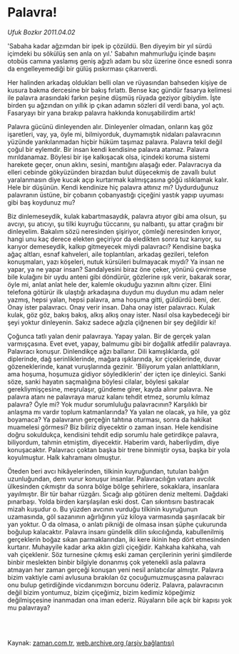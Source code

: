 # Palavra!

*Ufuk Bozkır 2011.04.02*

<td class="columnist-detail">
<p>'Sabaha kadar ağzımdan bir ipek ip çözüldü. Ben diyeyim bir yıl sürdü içimdeki bu sökülüş sen anla on yıl.' Sabahın mahmurluğu içinde başını otobüs camına yaslamış geniş ağızlı adam bu söz üzerine önce esnedi sonra da engelleyemediği bir gülüş pıskırması çıkarıverdi.</p>
<p>
<div id="haberMetinDiv">
<p> Her halinden arkadaş oldukları belli olan ve rüyasından bahseden kişiye de kusura bakma dercesine bir bakış fırlattı. Bense kaç gündür fasarya kelimesi ile palavra arasındaki farkın peşine düşmüş rüyada geziyor gibiydim. İşte birden şu ağzından on yıllık ip çıkan adamın sözleri dil verdi bana, yol açtı. Fasaryayı bir yana bırakıp palavra hakkında konuşabilirdim artık!
<p>Palavra gücünü dinleyenden alır. Dinleyenler olmadan, onların kaş göz işaretleri, vay, ya, öyle mi, bilmiyorduk, duymamıştık nidaları palavracının yüzünde yankılanmadan hiçbir hüküm taşımaz palavra. Palavra tekil değil çoğul bir eylemdir. Bir insan kendi kendisine palavra atamaz. Palavra mırıldanamaz. Böylesi bir işe kalkışacak olsa, içindeki koruma sistemi harekete geçer, onun aklını, sesini, mantığını alaşağı eder. Palavracıya da elleri cebinde gökyüzünden birazdan bulut düşecekmiş de zavallı bulut yaralanmasın diye kucak açıp kurtarmak kalmışçasına göğü ıslıklamak kalır. Hele bir düşünün. Kendi kendinize hiç palavra attınız mı? Uydurduğunuz palavranın üstüne, bir çobanın çobanyastığı çiçeğini yastık yapıp uyuması gibi baş koydunuz mu?
<p>Biz dinlemeseydik, kulak kabartmasaydık, palavra atıyor gibi ama olsun, şu avcıyı, şu atıcıyı, şu tilki kuyruğu tüccarını, şu nalbantı, şu attar çırağını bir dinleyelim. Bakalım sözü neresinden şişiriyor, çömleği neresinden kırıyor, hangi unu kaç derece elekten geçiriyor da eledikten sonra tuz karıyor, su karıyor demeseydik, kalkıp gitmeyecek miydi palavracı? Kendisine başka ağaç altları, esnaf kahveleri, aile toplantıları, arkadaş gezileri, telefon konuşmaları, yazı köşeleri, nutuk kürsüleri bulmayacak mıydı? Ya insan ne yapar, ya ne yapar insan? Sandalyesini biraz öne çeker, yönünü çevirmese bile kulağını bir uydu anteni gibi döndürür, gözlerine ışık verir, bakarak sorar, öyle mi, anlat anlat hele der, kalemle okuduğu yazının altını çizer. Elini telefona götürür ilk ulaştığı arkadaşına duydun mu duydun mu adam neler yazmış, hepsi yalan, hepsi palavra, ama hoşuma gitti, güldürdü beni, der. Onay ister palavracı. Onay verir insan. Daha onay ister palavracı. Kulak kulak, göz göz, bakış bakış, alkış alkış onay ister. Nasıl olsa kaybedeceği bir şeyi yoktur dinleyenin. Sakız sadece ağızla çiğnenen bir şey değildir ki!
<p>Çoğunca tatlı yalan denir palavraya. Yapay yalan. Bir de gerçek yalan varmışçasına. Evet evet, yapay, balmumu gibi bir doğallık atfedilir palavraya. Palavracı konuşur. Dinlendikçe ağzı ballanır. Dili kamışlıklarda, göl diplerinde, dağ serinliklerinde, mağara ışıklarında, kır çiçeklerinde, duvar gözeneklerinde, kanat vuruşlarında gezinir. 'Biliyorum yalan anlattıkların, ama hoşuma, hoşumuza gidiyor söylediklerin' der içten içe dinleyici. Sanki söze, sanki hayatın saçmalığına böylesi cilalar, böylesi şakalar gerekliymişçesine, meşrulaşır, gündeme girer, kayda alınır palavra. Ne palavra atanı ne palavraya maruz kalanı tehdit etmez, sorumlu kılmaz palavra? Öyle mi? Yok mudur sorumluluğu palavracının? Karşılıklı bir anlaşma mı vardır toplum katmanlarında? Ya yalan ne olacak, ya hile, ya göz boyamaca? Ya palavranın gerçeğin tahtına oturması, sonra da hakikat muamelesi görmesi? Biz biliriz diyecektir o zaman insan. Hele kendisine doğru sokuldukça, kendisini tehdit edip sorumlu hale getirdikçe palavra, biliyordum, tahmin etmiştim, diyecektir. Haberim vardı, haberliydim, diye konuşacaktır. Palavracı çoktan başka bir trene binmiştir oysa, başka bir yola koyulmuştur. Halk kahramanı olmuştur.
<p>Öteden beri avcı hikâyelerinden, tilkinin kuyruğundan, tutulan balığın uzunluğundan, dem vurur konuşur insanlar. Palavracılığın vatanı avcılık ülkesinden çıkmıştır da sonra bölge bölge şehirlere, sokaklara, insanlara yayılmıştır. Bir tür bahar rüzgârı. Sıcağı alıp götüren deniz meltemi. Dağdaki pınarbaşı. Yolda birden karşılaşılan eski dost. Can sıkıntısını bastıracak mizah kuşudur o. Bu yüzden avcının vurduğu tilkinin kuyruğunun uzamasında, göl sazanının ağırlığının yüz kiloya varmasında şaşırılacak bir yan yoktur. O da olmasa, o anlatı pikniği de olmasa insan şüphe çukurunda boğulup kalacaktır. Palavra insanı gündelik dilin sıkıcılığında, kabullenilmiş gerçeklerin boğaz sıkan parmaklarından, iki kere ikinin hep dört etmesinden kurtarır. Muhayyile kadar arka aklın gizli çiçeğidir. Kahkaha kahkaha, vah vah çiçeklenir. Söz turnesine çıkmış eski zaman çerçilerinin yerini şimdilerde binbir meslekten binbir bilgiyle donanmış çok yetenekli asla palavra atmayan her zaman gerçeği konuşan yeni nesil anlatıcılar almıştır. Palavra bizim vaktiyle cami avlusuna bırakılan öz çocuğumuzmuşçasına palavracı onu bulup getirdiğinde vicdanımızın borcunu öderiz. Palavra, palavracının değil bizim yontumuz, bizim çiçeğimiz, bizim kedimiz köpeğimiz değilmişçesine inanmadan ona iman ederiz. Rüyaların bile açık bir kapısı yok mu palavraya?</p></p></p></p></p></div>
</p>


<p><br>
		 </br></p></td>

Kaynak: [zaman.com.tr](http://zaman.com.tr/yazar.do?yazino=1115900), [web.archive.org (arşiv bağlantısı)](http://web.archive.org/web/20110427062250/http://www.zaman.com.tr:80/yazar.do?yazino=1115900)
